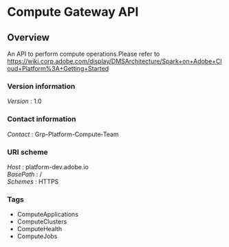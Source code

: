 # Compute Gateway API


<a name="overview"></a>
## Overview
An API to perform compute operations.Please refer to https://wiki.corp.adobe.com/display/DMSArchitecture/Spark+on+Adobe+Cloud+Platform%3A+Getting+Started


### Version information
*Version* : 1.0


### Contact information
*Contact* : Grp-Platform-Compute-Team


### URI scheme
*Host* : platform-dev.adobe.io  
*BasePath* : /  
*Schemes* : HTTPS


### Tags

* ComputeApplications
* ComputeClusters
* ComputeHealth
* ComputeJobs



